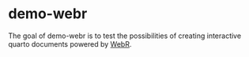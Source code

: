 
<!-- README.md is generated from README.Rmd. Please edit that file -->

# demo-webr

<!-- badges: start -->
<!-- badges: end -->

The goal of demo-webr is to test the possibilities of creating
interactive quarto documents powered by
[WebR](https://docs.r-wasm.org/webr/v0.2.0/).
